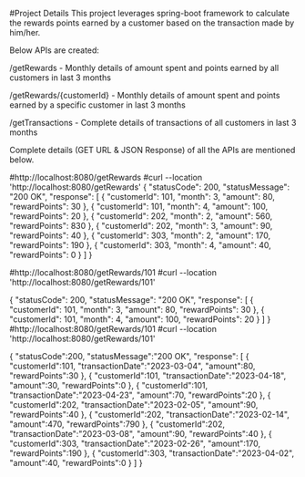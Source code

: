 #Project Details
This project leverages spring-boot framework to calculate the rewards points earned by a customer based on the transaction made by him/her.

Below APIs are created:

/getRewards - Monthly details of amount spent and points earned by all customers in last 3 months

/getRewards/{customerId} - Monthly details of amount spent and points earned by a specific customer in last 3 months

/getTransactions - Complete details of transactions of all customers in last 3 months

Complete details (GET URL & JSON Response) of all the APIs are mentioned below.

#http://localhost:8080/getRewards
#curl --location 'http://localhost:8080/getRewards'
{
    "statusCode": 200,
    "statusMessage": "200 OK",
    "response": [
        {
            "customerId": 101,
            "month": 3,
            "amount": 80,
            "rewardPoints": 30
        },
        {
            "customerId": 101,
            "month": 4,
            "amount": 100,
            "rewardPoints": 20
        },
        {
            "customerId": 202,
            "month": 2,
            "amount": 560,
            "rewardPoints": 830
        },
        {
            "customerId": 202,
            "month": 3,
            "amount": 90,
            "rewardPoints": 40
        },
        {
            "customerId": 303,
            "month": 2,
            "amount": 170,
            "rewardPoints": 190
        },
        {
            "customerId": 303,
            "month": 4,
            "amount": 40,
            "rewardPoints": 0
        }
    ]
}

#http://localhost:8080/getRewards/101
#curl --location 'http://localhost:8080/getRewards/101'

{
    "statusCode": 200,
    "statusMessage": "200 OK",
    "response": [
        {
            "customerId": 101,
            "month": 3,
            "amount": 80,
            "rewardPoints": 30
        },
        {
            "customerId": 101,
            "month": 4,
            "amount": 100,
            "rewardPoints": 20
        }
    ]
}
#http://localhost:8080/getRewards/101
#curl --location 'http://localhost:8080/getRewards/101'

{
	"statusCode":200,
	"statusMessage":"200 OK",
	"response": [
			{
				"customerId":101,
				"transactionDate":"2023-03-04",
				"amount":80,
				"rewardPoints":30
			},
			{
				"customerId":101,
				"transactionDate":"2023-04-18",
				"amount":30,
				"rewardPoints":0
			},
			{
				"customerId":101,
				"transactionDate":"2023-04-23",
				"amount":70,
				"rewardPoints":20
			},
			{
				"customerId":202,
				"transactionDate":"2023-02-05",
				"amount":90,
				"rewardPoints":40
			},
			{
				"customerId":202,
				"transactionDate":"2023-02-14",
				"amount":470,
				"rewardPoints":790
			},
			{
				"customerId":202,
				"transactionDate":"2023-03-08",
				"amount":90,
				"rewardPoints":40
			},
			{
				"customerId":303,
				"transactionDate":"2023-02-26",
				"amount":170,
				"rewardPoints":190
			},
			{
				"customerId":303,
				"transactionDate":"2023-04-02",
				"amount":40,
				"rewardPoints":0
			}
		]
}
